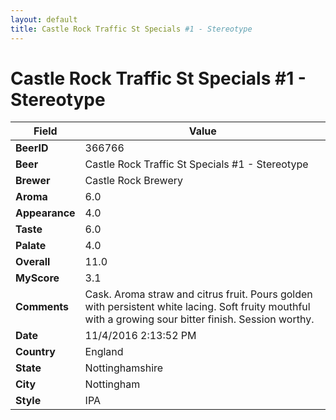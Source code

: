 ```yaml
---
layout: default
title: Castle Rock Traffic St Specials #1 - Stereotype
---
```


# Castle Rock Traffic St Specials #1 - Stereotype

| Field         | Value     |
|---------------|-----------|
| **BeerID** | 366766 |
| **Beer** | Castle Rock Traffic St Specials #1 - Stereotype |
| **Brewer** | Castle Rock Brewery |
| **Aroma** | 6.0 |
| **Appearance** | 4.0 |
| **Taste** | 6.0 |
| **Palate** | 4.0 |
| **Overall** | 11.0 |
| **MyScore** | 3.1 |
| **Comments** | Cask. Aroma straw and citrus fruit. Pours golden with persistent white lacing. Soft fruity mouthful with a growing sour bitter finish. Session worthy. |
| **Date** | 11/4/2016 2:13:52 PM |
| **Country** | England |
| **State** | Nottinghamshire |
| **City** | Nottingham |
| **Style** | IPA |
